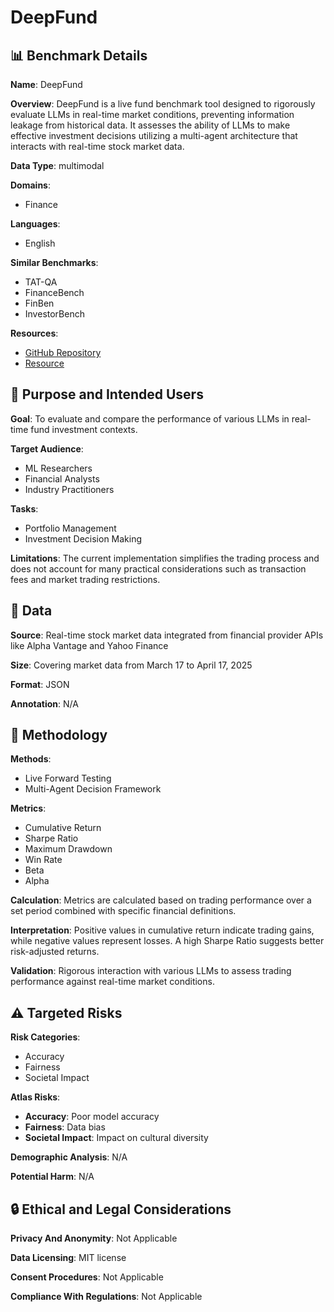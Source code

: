 # DeepFund

## 📊 Benchmark Details

**Name**: DeepFund

**Overview**: DeepFund is a live fund benchmark tool designed to rigorously evaluate LLMs in real-time market conditions, preventing information leakage from historical data. It assesses the ability of LLMs to make effective investment decisions utilizing a multi-agent architecture that interacts with real-time stock market data.

**Data Type**: multimodal

**Domains**:
- Finance

**Languages**:
- English

**Similar Benchmarks**:
- TAT-QA
- FinanceBench
- FinBen
- InvestorBench

**Resources**:
- [GitHub Repository](https://github.com/HKUSTDial/DeepFund)
- [Resource](https://deepfund.streamlit.app/)

## 🎯 Purpose and Intended Users

**Goal**: To evaluate and compare the performance of various LLMs in real-time fund investment contexts.

**Target Audience**:
- ML Researchers
- Financial Analysts
- Industry Practitioners

**Tasks**:
- Portfolio Management
- Investment Decision Making

**Limitations**: The current implementation simplifies the trading process and does not account for many practical considerations such as transaction fees and market trading restrictions.

## 💾 Data

**Source**: Real-time stock market data integrated from financial provider APIs like Alpha Vantage and Yahoo Finance

**Size**: Covering market data from March 17 to April 17, 2025

**Format**: JSON

**Annotation**: N/A

## 🔬 Methodology

**Methods**:
- Live Forward Testing
- Multi-Agent Decision Framework

**Metrics**:
- Cumulative Return
- Sharpe Ratio
- Maximum Drawdown
- Win Rate
- Beta
- Alpha

**Calculation**: Metrics are calculated based on trading performance over a set period combined with specific financial definitions.

**Interpretation**: Positive values in cumulative return indicate trading gains, while negative values represent losses. A high Sharpe Ratio suggests better risk-adjusted returns.

**Validation**: Rigorous interaction with various LLMs to assess trading performance against real-time market conditions.

## ⚠️ Targeted Risks

**Risk Categories**:
- Accuracy
- Fairness
- Societal Impact

**Atlas Risks**:
- **Accuracy**: Poor model accuracy
- **Fairness**: Data bias
- **Societal Impact**: Impact on cultural diversity

**Demographic Analysis**: N/A

**Potential Harm**: N/A

## 🔒 Ethical and Legal Considerations

**Privacy And Anonymity**: Not Applicable

**Data Licensing**: MIT license

**Consent Procedures**: Not Applicable

**Compliance With Regulations**: Not Applicable
